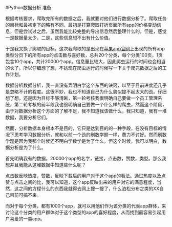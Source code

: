 #Python数据分析 准备

根据考核要求，爬取完所有的数据之后，我就要对他们进行数据分析了。爬取任务的目标和最初定下的略有不同，最初是打算爬取打折页面所有app的价格变动信息，但是尝试过之后，虽然我能比较完整的导出信息然后整理什么的，但是，感觉一是数据量太少，二是，这些信息想不出有什么价值。

于是我又换了爬取的目标，这次我爬取的是出现在[苹果app官网](http://www.appzapp.us)上出现的所有app类型分页下的所有app的点击数与喜好数，总共20个分类，每个分类100页，1页包含10个app，共计20000个app。信息量比较大，因此爬虫运行的时间也会相当的长了。所以仔细想了想，不妨现在爬虫运行的时候写一下关于爬完数据之后的工作计划。

数据分析数据分析，我一直没有弄明白学这个东西的诀窍，以至于目前进度还几乎是忽略不计的程度。这很不妙，我也不知道自己为什么貌似提不起太大的劲。仔细想了想，还是因为目标不够清晰，第一轮考核我很明确自己要做一个员工管理系统，第二轮考核的前半段我也很明确自己要做一个什么样的爬虫，然而这个阶段，由于对数据分析这个方面的了解不足，我不知道我该做什么，我只知道，我有一堆数据，我要分析它们。

然而，分析数据本身根本不是目的，它只是达到目的的一种手段，在没有目标的情况下思考学习数据分析，就和以前一个劲的刷数学题一样，费力不讨好。然而刷数学题是因为我那个时候还不明白学数学是为了什么，但这个时候，我可以明白，数据分析是为了什么。

首先明确我有的数据，20000个app的名字，链接，点击数，赞数，类型。那么我想并且我能从这堆数据中知道些什么呢？

点击数反映热度，赞数，反映下载后的用户对于这个app的看法。通过热度以及点赞与点击之间的比，我可以知道，这个app反映出来的用户对它的满意程度，当然，这之间的方程什么的东西我就得去网上搜一搜了，什么泊松分布之类的XX自己目前可搞不来。

而对于每个分类，都有1000个app，就可以用他们作为该分类的代表app群体，来讨论这个分类的用户群体对于这个类型的app的喜好程度，从而找到最容易引起用户喜爱的一类app。